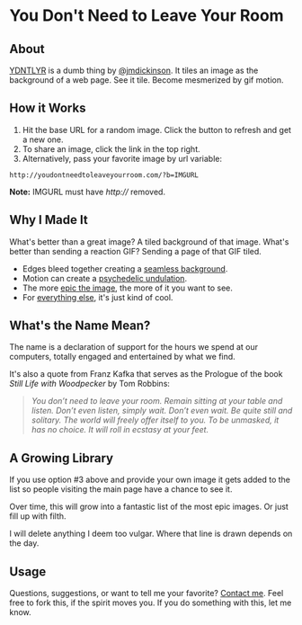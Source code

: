 # You Don't Need to Leave Your Room

## About

[YDNTLYR](http://youdontneedtoleaveyourroom.com/) is a dumb thing by [@jmdickinson](https://twitter.com/jmdickinson). It tiles an image as the background of a web page. See it tile. Become mesmerized by gif motion.

## How it Works

1. Hit the base URL for a random image. Click the button to refresh and get a new one.
2. To share an image, click the link in the top right.
3. Alternatively, pass your favorite image by url variable:

```
http://youdontneedtoleaveyourroom.com/?b=IMGURL
```

**Note:** IMGURL must have *http://* removed.

## Why I Made It

What's better than a great image? A tiled background of that image. What's better than sending a reaction GIF? Sending a page of that GIF tiled.

* Edges bleed together creating a [seamless background](http://youdontneedtoleaveyourroom.com/?i=72).
* Motion can create a [psychedelic undulation](http://youdontneedtoleaveyourroom.com/?i=75).
* The more [epic the image](http://youdontneedtoleaveyourroom.com/?i=55), the more of it you want to see.
* For [everything else](http://youdontneedtoleaveyourroom.com/?i=65), it's just kind of cool.

## What's the Name Mean?

The name is a declaration of support for the hours we spend at our computers, totally engaged and entertained by what we find.

It's also a quote from Franz Kafka that serves as the Prologue of the book *Still Life with Woodpecker* by Tom Robbins:

> *You don’t need to leave your room.*
> *Remain sitting at your table and listen.*
> *Don’t even listen, simply wait.*
> *Don’t even wait.*
> *Be quite still and solitary.*
> *The world will freely offer itself to you.*
> *To be unmasked, it has no choice.*
> *It will roll in ecstasy at your feet.*

## A Growing Library

If you use option #3 above and provide your own image it gets added to the list so people visiting the main page have a chance to see it.

Over time, this will grow into a fantastic list of the most epic images. Or just fill up with filth.

I will delete anything I deem too vulgar. Where that line is drawn depends on the day.

## Usage

Questions, suggestions, or want to tell me your favorite? [Contact me](http://justindickinson.com/). Feel free to fork this, if the spirit moves you. If you do something with this, let me know.